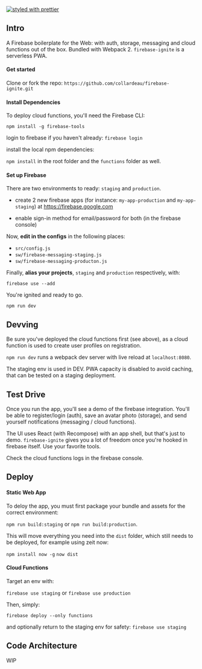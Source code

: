 [![styled with prettier](https://img.shields.io/badge/styled_with-prettier-ff69b4.svg)](https://github.com/prettier/prettier)

## Intro
A Firebase boilerplate for the Web: with auth, storage, messaging and cloud functions out of the box. Bundled with Webpack 2. `firebase-ignite` is a serverless PWA.

#### Get started

Clone or fork the repo: `https://github.com/collardeau/firebase-ignite.git`

#### Install Dependencies

To deploy cloud functions, you'll need the Firebase CLI:

`npm install -g firebase-tools`

login to firebase if you haven't already:
`firebase login`

install the local npm dependencies:

`npm install` in the root folder and the `functions` folder as well.

#### Set up Firebase

There are two environments to ready: `staging` and `production`.

- create 2 new firebase apps (for instance: `my-app-production` and `my-app-staging`)
at https://firebase.google.com

- enable sign-in method for email/password for both (in the firebase console)

Now, **edit in the configs** in the following places:

- `src/config.js`
- `sw/firebase-messaging-staging.js`
- `sw/firebase-messaging-producton.js`

Finally, <b>alias your projects</b>, `staging` and `production` respectively, with:

`firebase use --add`

You're ignited and ready to go.

`npm run dev`

## Devving

Be sure you've deployed the cloud functions first (see above), as a cloud function is used to create user profiles on registration.

`npm run dev` runs a webpack dev server with live reload at `localhost:8080`.

The staging env is used in DEV. PWA capacity is disabled to avoid caching, that can be tested on a staging deployment.

## Test Drive

Once you run the app, you'll see a demo of the firebase integration. You'll be able to register/login (auth), save an avatar photo (storage), and send yourself notifications (messaging / cloud functions).

The UI uses React (with Recompose) with an app shell, but that's just to demo. `firebase-ignite` gives you a lot of freedom once you're hooked in firebase itself. Use your favorite tools.

Check the cloud functions logs in the firebase console.

## Deploy

#### Static Web App

To deloy the app, you must first package your bundle and assets for the correct environment:

`npm run build:staging` or `npm run build:production`.

This will move everything you need into the `dist` folder, which still needs to be deployed, for example using zeit now:

`npm install now -g`
`now dist`

#### Cloud Functions

Target an env with:

`firebase use staging` or `firebase use production`

Then, simply: 

`firebase deploy --only functions`

and optionally return to the staging env for safety:
`firebase use staging`

## Code Architecture

WIP
